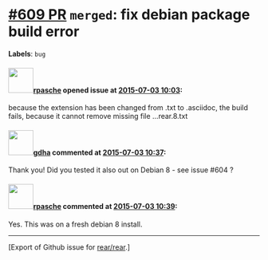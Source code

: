 [\#609 PR](https://github.com/rear/rear/pull/609) `merged`: fix debian package build error
==========================================================================================

**Labels**: `bug`

#### <img src="https://avatars.githubusercontent.com/u/12664472?u=7d93437b713d9a1a67b448b34f2c0a6576a0930e&v=4" width="50">[rpasche](https://github.com/rpasche) opened issue at [2015-07-03 10:03](https://github.com/rear/rear/pull/609):

because the extension has been changed from .txt to .asciidoc, the build
fails, because it cannot remove missing file ...rear.8.txt

#### <img src="https://avatars.githubusercontent.com/u/888633?u=cdaeb31efcc0048d3619651aa18dd4b76e636b21&v=4" width="50">[gdha](https://github.com/gdha) commented at [2015-07-03 10:37](https://github.com/rear/rear/pull/609#issuecomment-118311802):

Thank you! Did you tested it also out on Debian 8 - see issue \#604 ?

#### <img src="https://avatars.githubusercontent.com/u/12664472?u=7d93437b713d9a1a67b448b34f2c0a6576a0930e&v=4" width="50">[rpasche](https://github.com/rpasche) commented at [2015-07-03 10:39](https://github.com/rear/rear/pull/609#issuecomment-118312592):

Yes. This was on a fresh debian 8 install.

------------------------------------------------------------------------

\[Export of Github issue for
[rear/rear](https://github.com/rear/rear).\]
